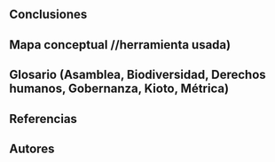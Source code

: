 ## Conclusiones





## Mapa conceptual //herramienta usada)





## Glosario (Asamblea, Biodiversidad, Derechos humanos, Gobernanza, Kioto, Métrica)





## Referencias





## Autores




